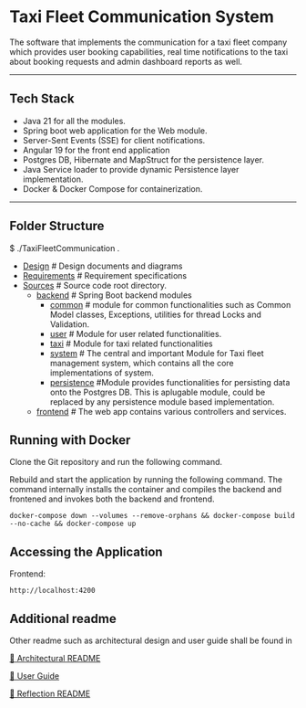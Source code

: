 # Taxi Fleet Communication System

The software that implements the communication for a taxi fleet company which provides user booking capabilities, real time notifications to the taxi about booking requests and admin dashboard reports as well.

---

## Tech Stack

- Java 21 for all the modules.
- Spring boot web application for the Web module.
- Server-Sent Events (SSE) for client notifications.
- Angular 19 for the front end application
- Postgres DB, Hibernate and MapStruct for the persistence layer.
- Java Service loader to provide dynamic Persistence layer implementation.
- Docker & Docker Compose for containerization.

---

## Folder Structure
$ ./TaxiFleetCommunication
.
 * [Design](./Design) # Design documents and diagrams 
 * [Requirements](./Requirements) # Requirement specifications
 * [Sources](./Sources) # Source code root directory.
   *  [backend](./Sources/com.pal.taxi.management) # Spring Boot backend modules
      *  [common](./Sources/com.pal.taxi.management/common) # module for common functionalities such as Common Model classes, Exceptions, utilities for thread Locks and Validation.
      *  [user](./Sources/com.pal.taxi.management/user) # Module for user related functionalities.
      *  [taxi](./Sources/com.pal.taxi.management/taxi) # Module for taxi related functionalities
      *  [system](./Sources/com.pal.taxi.management/system) # The central and important Module for Taxi fleet management system, which contains all the core implementations of system.
      *  [persistence](./Sources/com.pal.taxi.management/persistence) #Module provides functionalities for persisting data onto the Postgres DB. This is aplugable module, could be replaced by any persistence module based implementation.
   * [frontend](./Sources/taxi-fleet-frontend/) # The web app contains various controllers and services.

## Running with Docker

Clone the Git repository and run the following command.

Rebuild and start the application by running the following command. The command internally installs the container and compiles the backend and frontened and invokes both the backend and frontend.

```
docker-compose down --volumes --remove-orphans && docker-compose build --no-cache && docker-compose up
```

## Accessing the Application
Frontend: 
```
http://localhost:4200
```

## Additional readme
Other readme such as architectural design and user guide shall be found in

[📄 Architectural README](Design/architecturalReadme.md)

[📄 User Guide](UserGuide/userGuide.md)

[📄 Reflection README](reflectionReadme.md)